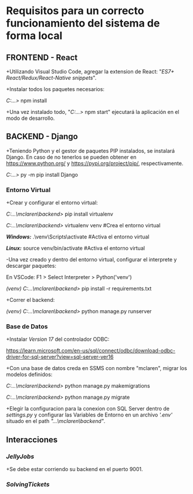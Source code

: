 # Requisitos para un correcto funcionamiento del sistema de forma local

## FRONTEND - React

+Utilizando Visual Studio Code, agregar la extension de React: "_ES7+ React/Redux/React-Native snippets_".

+Instalar todos los paquetes necesarios:

_C:\...>_ npm install

+Una vez instalado todo, "_C:\...>_ npm start" ejecutará la aplicación en el modo de desarrollo.



## BACKEND - Django

+Teniendo Python y el gestor de paquetes PIP instalados, se instalará Django. En caso de no tenerlos se pueden obtener en https://www.python.org/ y https://pypi.org/project/pip/, respectivamente.

_C:\...>_ py -m pip install Django


### Entorno Virtual

+Crear y configurar el entorno virtual:

_C:...\mclaren\backend>_ pip install virtualenv

_C:...\mclaren\backend>_ virtualenv venv                  #Crea el entorno virtual

**_Windows:_**
.\venv\Scripts\activate                                 #Activa el entorno virtual

**_Linux:_**
source venv/bin/activate                                #Activa el entorno virtual

-Una vez creado y dentro del entorno virtual, configurar el interprete y descargar paquetes:

En VSCode: F1 > Select Interpreter > Python('venv')

_(venv) C:...\mclaren\backend>_ pip install -r requirements.txt


+Correr el backend:

_(venv) C:...\mclaren\backend>_ python manage.py runserver


### Base de Datos

+Instalar _Version 17_ del controlador ODBC:

https://learn.microsoft.com/en-us/sql/connect/odbc/download-odbc-driver-for-sql-server?view=sql-server-ver16

+Con una base de datos creda en SSMS con nombre "mclaren", migrar los modelos definidos:

_C:...\mclaren\backend>_ python manage.py makemigrations

_C:...\mclaren\backend>_ python manage.py migrate

+Elegir la configuracion para la conexion con SQL Server dentro de _settings.py_ y configurar las Variables de Entorno en un archivo _'.env'_ situado en el path _"...\mclaren\backend\"_.



## Interacciones

### _JellyJobs_

+Se debe estar corriendo su backend en el puerto 9001.

### _SolvingTickets_
